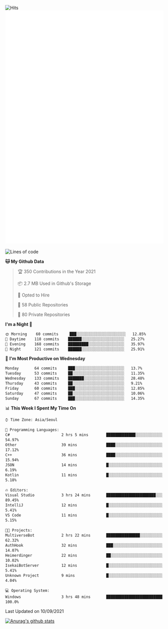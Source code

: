 ![Hits](https://hits.seeyoufarm.com/api/count/incr/badge.svg?url=https%3A%2F%2Fgithub.com%2Fkokose1234&count_bg=%2379C83D&title_bg=%23555555&icon=apple.svg&icon_color=%23E7E7E7&title=hits&edge_flat=false)
<br/>
![Metrics](https://github.com/kokose1234/kokose1234/blob/main/github-metrics.svg)

<!--START_SECTION:waka-->
![Lines of code](https://img.shields.io/badge/From%20Hello%20World%20I%27ve%20Written-12.4%20million%20lines%20of%20code-blue)

**🐱 My Github Data** 

> 🏆 350 Contributions in the Year 2021
 > 
> 📦 2.7 MB Used in Github's Storage 
 > 
> 💼 Opted to Hire
 > 
> 📜 58 Public Repositories 
 > 
> 🔑 80 Private Repositories  
 > 
**I'm a Night 🦉** 

```text
🌞 Morning    60 commits     ███░░░░░░░░░░░░░░░░░░░░░░   12.85% 
🌆 Daytime    118 commits    ██████░░░░░░░░░░░░░░░░░░░   25.27% 
🌃 Evening    168 commits    █████████░░░░░░░░░░░░░░░░   35.97% 
🌙 Night      121 commits    ██████░░░░░░░░░░░░░░░░░░░   25.91%

```
📅 **I'm Most Productive on Wednesday** 

```text
Monday       64 commits     ███░░░░░░░░░░░░░░░░░░░░░░   13.7% 
Tuesday      53 commits     ██░░░░░░░░░░░░░░░░░░░░░░░   11.35% 
Wednesday    133 commits    ███████░░░░░░░░░░░░░░░░░░   28.48% 
Thursday     43 commits     ██░░░░░░░░░░░░░░░░░░░░░░░   9.21% 
Friday       60 commits     ███░░░░░░░░░░░░░░░░░░░░░░   12.85% 
Saturday     47 commits     ██░░░░░░░░░░░░░░░░░░░░░░░   10.06% 
Sunday       67 commits     ███░░░░░░░░░░░░░░░░░░░░░░   14.35%

```


📊 **This Week I Spent My Time On** 

```text
⌚︎ Time Zone: Asia/Seoul

💬 Programming Languages: 
C#                       2 hrs 5 mins        █████████████░░░░░░░░░░░░   54.97% 
Other                    39 mins             ████░░░░░░░░░░░░░░░░░░░░░   17.12% 
C++                      36 mins             ████░░░░░░░░░░░░░░░░░░░░░   15.94% 
JSON                     14 mins             █░░░░░░░░░░░░░░░░░░░░░░░░   6.19% 
Kotlin                   11 mins             █░░░░░░░░░░░░░░░░░░░░░░░░   5.18%

🔥 Editors: 
Visual Studio            3 hrs 24 mins       ██████████████████████░░░   89.45% 
IntelliJ                 12 mins             █░░░░░░░░░░░░░░░░░░░░░░░░   5.41% 
VS Code                  11 mins             █░░░░░░░░░░░░░░░░░░░░░░░░   5.15%

🐱‍💻 Projects: 
MultiverseBot            2 hrs 22 mins       ███████████████░░░░░░░░░░   62.32% 
AuthHook                 32 mins             ███░░░░░░░░░░░░░░░░░░░░░░   14.07% 
Heimerdinger             22 mins             ██░░░░░░░░░░░░░░░░░░░░░░░   10.02% 
IsekaiBotServer          12 mins             █░░░░░░░░░░░░░░░░░░░░░░░░   5.41% 
Unknown Project          9 mins              █░░░░░░░░░░░░░░░░░░░░░░░░   4.04%

💻 Operating System: 
Windows                  3 hrs 48 mins       █████████████████████████   100.0%

```


 Last Updated on 10/09/2021
<!--END_SECTION:waka-->

[![Anurag's github stats](https://github-readme-stats.vercel.app/api?username=kokose1234&theme=dracula)](https://github.com/anuraghazra/github-readme-stats)



	
